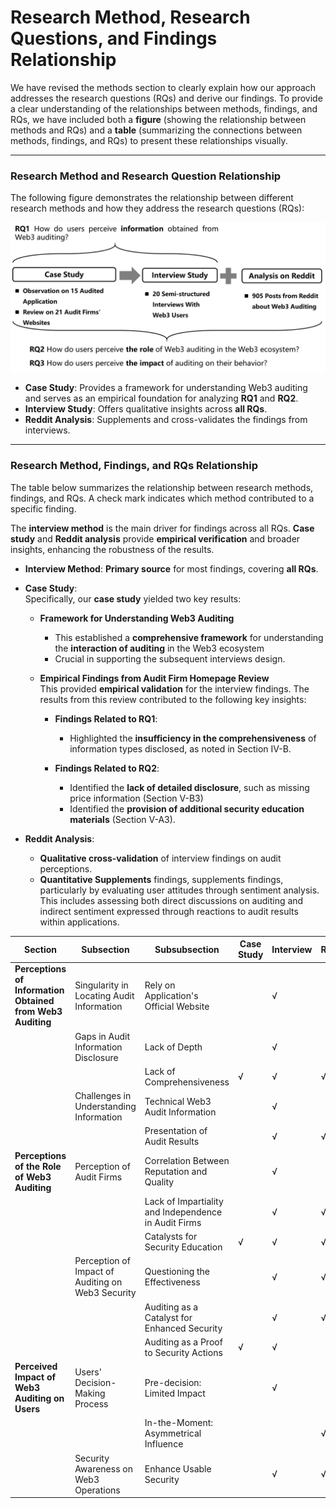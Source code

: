# Research Method, Research Questions, and Findings Relationship

We have revised the methods section to clearly explain how our approach addresses the research questions (RQs) and derive our findings. To provide a clear understanding of the relationships between methods, findings, and RQs, we have included both a **figure** (showing the relationship between methods and RQs) and a **table** (summarizing the connections between methods, findings, and RQs) to present these relationships visually.

---

### **Research Method and Research Question Relationship**

The following figure demonstrates the relationship between different research methods and how they address the research questions (RQs):

![Research Method and Research Question Relationship](https://github.com/Anonymousauthor2024/Supplementary-documentation/blob/main/figure/flow.jpg)

- **Case Study**: Provides a framework for understanding Web3 auditing and serves as an empirical foundation for analyzing **RQ1** and **RQ2**.
- **Interview Study**: Offers qualitative insights across **all RQs**.
- **Reddit Analysis**: Supplements and cross-validates the findings from interviews.

---

### **Research Method, Findings, and RQs Relationship**

The table below summarizes the relationship between research methods, findings, and RQs. A check mark indicates which method contributed to a specific finding.

The **interview method** is the main driver for findings across all RQs. **Case study** and **Reddit analysis** provide **empirical verification** and broader insights, enhancing the robustness of the results.

- **Interview Method**:    **Primary source** for most findings, covering **all RQs**.
  
- **Case Study**:  
  Specifically, our **case study** yielded two key results:

  - **Framework for Understanding Web3 Auditing**  
    - This established a **comprehensive framework** for understanding the **interaction of auditing** in the Web3 ecosystem
    - Crucial in supporting the subsequent interviews design.

  - **Empirical Findings from Audit Firm Homepage Review**  
    This provided **empirical validation** for the interview findings. The results from this review contributed to the following key insights:

    - **Findings Related to RQ1**:
      - Highlighted the **insufficiency in the comprehensiveness** of information types disclosed, as noted in Section IV-B.

    - **Findings Related to RQ2**:
      - Identified the **lack of detailed disclosure**, such as missing price information (Section V-B3)
      - Identified the **provision of additional security education materials** (Section V-A3).


  
- **Reddit Analysis**: 
  - **Qualitative cross-validation** of interview findings on audit perceptions.
  - **Quantitative Supplements**  findings, supplements findings, particularly by evaluating user attitudes through sentiment analysis. This includes assessing both direct discussions on auditing and indirect sentiment expressed through reactions to audit results within applications.





| **Section**                                                                             | **Subsection**                                  | **Subsubsection**                             | **Case Study** | **Interview** | **Reddit** |
| --------------------------------------------------------------------------------------- | ----------------------------------------------- | --------------------------------------------- | -------------- | ------------- | ---------- |
| **Perceptions of Information Obtained from Web3 Auditing**                               | Singularity in Locating Audit Information       | Rely on Application's Official Website        |                | √             |            |
|                                                                                         | Gaps in Audit Information Disclosure            | Lack of Depth                                 |                | √             |            |
|                                                                                         |                                                 | Lack of Comprehensiveness                     | √              | √             | √          |
|                                                                                         | Challenges in Understanding Information         | Technical Web3 Audit Information              |                | √             |            |
|                                                                                         |                                                 | Presentation of Audit Results                 |                | √             | √          |
| **Perceptions of the Role of Web3 Auditing**                                             | Perception of Audit Firms                       | Correlation Between Reputation and Quality    |                | √             |            |
|                                                                                         |                                                 | Lack of Impartiality and Independence in Audit Firms |          | √             | √          |
|                                                                                         |                                                 | Catalysts for Security Education              | √              | √             | √          |
|                                                                                         | Perception of Impact of Auditing on Web3 Security | Questioning the Effectiveness               |                | √             | √          |
|                                                                                         |                                                 | Auditing as a Catalyst for Enhanced Security  |                | √             | √          |
|                                                                                         |                                                 | Auditing as a Proof to Security Actions       | √              | √             |            |
| **Perceived Impact of Web3 Auditing on Users**                                           | Users' Decision-Making Process                  | Pre-decision: Limited Impact                  |                | √             |            |
|                                                                                         |                                                 | In-the-Moment: Asymmetrical Influence         |                |               | √          |
|                                                                                         | Security Awareness on Web3 Operations           | Enhance Usable Security                      |                | √             | √          |

